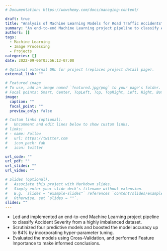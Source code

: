 ```yaml
---
# Documentation: https://wowchemy.com/docs/managing-content/

draft: true
title: "Analysis of Machine Learning Models for Road Traffic Accidents"
summary: "An end-to-end Machine Learning project pipeline to classify Accident Severity"
authors: []
tags: 
  - Machine Learning
  - Image Processing
  - Projects
categories: []
date: 2022-09-06T03:56:13-07:00

# Optional external URL for project (replaces project detail page).
external_link: ""

# Featured image
# To use, add an image named `featured.jpg/png` to your page's folder.
# Focal points: Smart, Center, TopLeft, Top, TopRight, Left, Right, BottomLeft, Bottom, BottomRight.
image:
  caption: ""
  focal_point: ""
  preview_only: false

# Custom links (optional).
#   Uncomment and edit lines below to show custom links.
# links:
# - name: Follow
#   url: https://twitter.com
#   icon_pack: fab
#   icon: twitter

url_code: ""
url_pdf: ""
url_slides: ""
url_video: ""

# Slides (optional).
#   Associate this project with Markdown slides.
#   Simply enter your slide deck's filename without extension.
#   E.g. `slides = "example-slides"` references `content/slides/example-slides.md`.
#   Otherwise, set `slides = ""`.
slides: ""
---
```

- Led and implemented an end-to-end Machine Learning project pipeline to classify Accident Severity from a highly imbalanced dataset.
- Scrutinized four predictive models and boosted the model accuracy up to 84% by incorporating hyper-parameter tuning.
- Evaluated the models using Cross-Validation, and performed Feature Importance to make informed conclusions.

